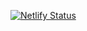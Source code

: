 [![Netlify Status](https://api.netlify.com/api/v1/badges/7f507a61-fc86-4ea6-899d-3859507a36ee/deploy-status)](https://app.netlify.com/sites/klutch-docs/deploys)

